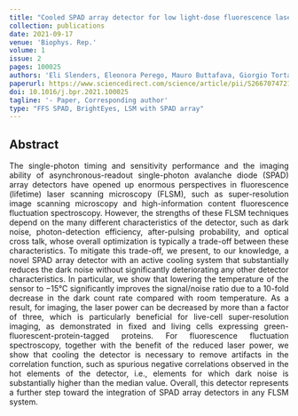 ```yaml
---
title: "Cooled SPAD array detector for low light-dose fluorescence laser scanning microscopy"
collection: publications
date: 2021-09-17
venue: 'Biophys. Rep.'
volume: 1 
issue: 2 
pages: 100025 
authors: 'Eli Slenders, Eleonora Perego, Mauro Buttafava, Giorgio Tortarolo, Enrico Conca, Sabrina Zappone, Agnieszka Pierzynska-Mach, Federica Villa, Enrica Maria Petrini, Andrea Barberis, Alberto Tosi, Giuseppe Vicidomini'
paperurl: https://www.sciencedirect.com/science/article/pii/S2667074721000252
doi: 10.1016/j.bpr.2021.100025
tagline: '- Paper, Corresponding author'
type: "FFS SPAD, BrightEyes, LSM with SPAD array"
---
```


<h2> Abstract </h2>
<p align= "justify">
The single-photon timing and sensitivity performance and the imaging ability of asynchronous-readout single-photon avalanche diode (SPAD) array detectors have opened up enormous perspectives in fluorescence (lifetime) laser scanning microscopy (FLSM), such as super-resolution image scanning microscopy and high-information content fluorescence fluctuation spectroscopy. However, the strengths of these FLSM techniques depend on the many different characteristics of the detector, such as dark noise, photon-detection efficiency, after-pulsing probability, and optical cross talk, whose overall optimization is typically a trade-off between these characteristics. To mitigate this trade-off, we present, to our knowledge, a novel SPAD array detector with an active cooling system that substantially reduces the dark noise without significantly deteriorating any other detector characteristics. In particular, we show that lowering the temperature of the sensor to −15°C significantly improves the signal/noise ratio due to a 10-fold decrease in the dark count rate compared with room temperature. As a result, for imaging, the laser power can be decreased by more than a factor of three, which is particularly beneficial for live-cell super-resolution imaging, as demonstrated in fixed and living cells expressing green-fluorescent-protein-tagged proteins. For fluorescence fluctuation spectroscopy, together with the benefit of the reduced laser power, we show that cooling the detector is necessary to remove artifacts in the correlation function, such as spurious negative correlations observed in the hot elements of the detector, i.e., elements for which dark noise is substantially higher than the median value. Overall, this detector represents a further step toward the integration of SPAD array detectors in any FLSM system.
